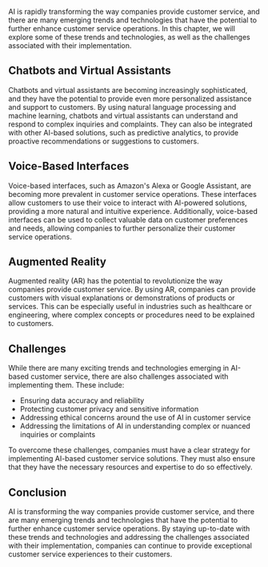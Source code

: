 
AI is rapidly transforming the way companies provide customer service, and there are many emerging trends and technologies that have the potential to further enhance customer service operations. In this chapter, we will explore some of these trends and technologies, as well as the challenges associated with their implementation.

Chatbots and Virtual Assistants
-------------------------------

Chatbots and virtual assistants are becoming increasingly sophisticated, and they have the potential to provide even more personalized assistance and support to customers. By using natural language processing and machine learning, chatbots and virtual assistants can understand and respond to complex inquiries and complaints. They can also be integrated with other AI-based solutions, such as predictive analytics, to provide proactive recommendations or suggestions to customers.

Voice-Based Interfaces
----------------------

Voice-based interfaces, such as Amazon's Alexa or Google Assistant, are becoming more prevalent in customer service operations. These interfaces allow customers to use their voice to interact with AI-powered solutions, providing a more natural and intuitive experience. Additionally, voice-based interfaces can be used to collect valuable data on customer preferences and needs, allowing companies to further personalize their customer service operations.

Augmented Reality
-----------------

Augmented reality (AR) has the potential to revolutionize the way companies provide customer service. By using AR, companies can provide customers with visual explanations or demonstrations of products or services. This can be especially useful in industries such as healthcare or engineering, where complex concepts or procedures need to be explained to customers.

Challenges
----------

While there are many exciting trends and technologies emerging in AI-based customer service, there are also challenges associated with implementing them. These include:

* Ensuring data accuracy and reliability
* Protecting customer privacy and sensitive information
* Addressing ethical concerns around the use of AI in customer service
* Addressing the limitations of AI in understanding complex or nuanced inquiries or complaints

To overcome these challenges, companies must have a clear strategy for implementing AI-based customer service solutions. They must also ensure that they have the necessary resources and expertise to do so effectively.

Conclusion
----------

AI is transforming the way companies provide customer service, and there are many emerging trends and technologies that have the potential to further enhance customer service operations. By staying up-to-date with these trends and technologies and addressing the challenges associated with their implementation, companies can continue to provide exceptional customer service experiences to their customers.
